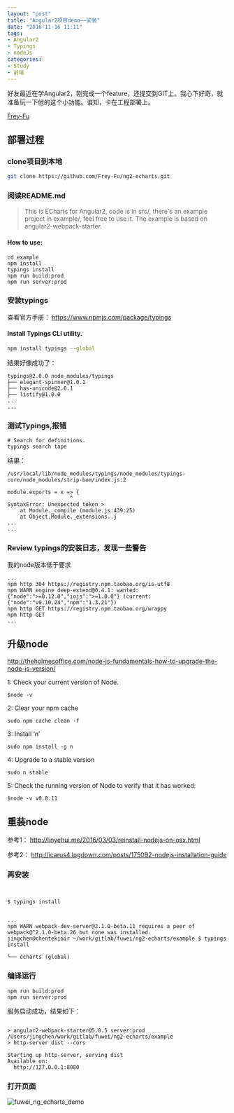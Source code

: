 ```yaml
---
layout: "post"
title: "Angular2项目demo——安装"
date: "2016-11-16 11:11"
tags:
- Angular2
- Typings
- nodeJs
categories:
- Study
- 前端
---
```


好友最近在学Angular2，刚完成一个feature，还提交到GIT上。我心下好奇，就准备玩一下他的这个小功能。谁知，卡在工程部署上。

[Frey-Fu][e43976ac]

  [e43976ac]: https://github.com/Frey-Fu/ng2-echarts "Frey-Fu's ng2-echars"


## 部署过程
### clone项目到本地
  ```bash
git clone https://github.com/Frey-Fu/ng2-echarts.git
  ```

### 阅读README.md

> This is ECharts for Angular2, code is in src/, there's an example project in example/, feel free to use it. The example is based on angular2-webpack-starter.

#### How to use:
```
cd example
npm install
typings install
npm run build:prod
npm run server:prod
```

### 安装typings

查看官方手册：
https://www.npmjs.com/package/typings

#### Install Typings CLI utility.
``` bash
npm install typings --global
```
结果好像成功了：
```
typings@2.0.0 node_modules/typings
├── elegant-spinner@1.0.1
├── has-unicode@2.0.1
├── listify@1.0.0
...
...

```

### 测试Typings,报错

```
# Search for definitions.
typings search tape
```

结果：

```
/usr/local/lib/node_modules/typings/node_modules/typings-core/node_modules/strip-bom/index.js:2

module.exports = x => {
                    ^
SyntaxError: Unexpected token >
    at Module._compile (module.js:439:25)
    at Object.Module._extensions..j
...
...

```
### Review typings的安装日志，发现一些警告

我的node版本低于要求
```
...
npm http 304 https://registry.npm.taobao.org/is-utf8
npm WARN engine deep-extend@0.4.1: wanted: {"node":">=0.12.0","iojs":">=1.0.0"} (current: {"node":"v0.10.24","npm":"1.3.21"})
npm http GET https://registry.npm.taobao.org/wrappy
npm http GET
...
```

## 升级node

http://theholmesoffice.com/node-js-fundamentals-how-to-upgrade-the-node-js-version/

1: Check your current version of Node.

```
$node -v
```
2: Clear your npm cache
```
sudo npm cache clean -f  
```

3: Install ‘n’
```
sudo npm install -g n
```

4: Upgrade to a stable version
```
sudo n stable  

```
5: Check the running version of Node to verify that it has worked:
```
$node -v v0.8.11
```

## 重装node

参考1： http://linyehui.me/2016/03/03/reinstall-nodejs-on-osx.html

参考2： http://icarus4.logdown.com/posts/175092-nodejs-installation-guide

### 再安装

```


$ typings install


...
npm WARN webpack-dev-server@2.1.0-beta.11 requires a peer of webpack@^2.1.0-beta.26 but none was installed.
jingchen@chentekiair ~/work/gitlab/fuwei/ng2-echarts/example $ typings install

└── echarts (global)
```

### 编译运行
```
npm run build:prod
npm run server:prod
```

服务启动成功，结果如下：

```

> angular2-webpack-starter@5.0.5 server:prod /Users/jingchen/work/gitlab/fuwei/ng2-echarts/example
> http-server dist --cors

Starting up http-server, serving dist
Available on:
  http://127.0.0.1:8080
```

### 打开页面

![fuwei_ng_echarts_demo](http://ogqir9ige.bkt.clouddn.com/826660e135fa7da8393a25133803a9da.png)
